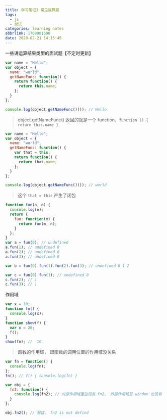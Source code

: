 ```yaml
---
title: 学习笔记3 常见运算题
tags:
  - js
  - 面试
categories: learning notes
abbrlink: 1708901590
date: 2020-02-21 14:15:45
---
```


一些讲运算结果类型的面试题【不定时更新】
<!-- more -->

```js
var name = "Hello";
var object = {
  name: "world",
  getNameFunc: function() {
    return function() {
      return this.name;
    };
  }
};

console.log(object.getNameFunc()()); // Hello
```

> object.getNameFunc() 返回的就是一个 function，`function () { return this.name }`

```js
var name = "Hello";
var object = {
  name: "world",
  getNameFunc: function() {
    var that = this;
    return function() {
      return that.name;
    };
  }
};

console.log(object.getNameFunc()()); // world
```

> 这个 `that = this` 产生了闭包

```js
function fun(n, o) {
  console.log(o);
  return {
    fun: function(m) {
      return fun(m, n);
    }
  };
}
var a = fun(0); // undefined
a.fun(1); // undefined 0
a.fun(2); // undefined 0
a.fun(3); // undefined 0

var b = fun(0).fun(1).fun(2).fun(3); // undefined 0 1 2

var c = fun(0).fun(1); // undefined 0
c.fun(2); // 1
c.fun(3); // 1
```

作用域

```js
var x = 10;
function fn() {
  console.log(x);
}
function show(f) {
  var x = 20;
  f();
}
show(fn); //  10
```

> 函数的作用域， 跟函数的调用位置的作用域没关系

```js
var fn = function() {
  console.log(fn);
};
fn(); // f() { console.log(fn) }

var obj = {
  fn2: function() {
    console.log(fn2); // 内部作用域里边没有 fn2， 外部作用域是 windon 也没有
  }
};

obj.fn2(); // 报错， fn2 is not defind
```
